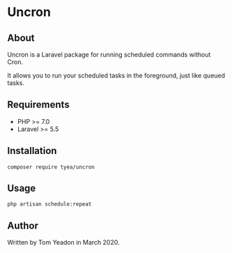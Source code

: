 # Uncron

## About

Uncron is a Laravel package for running scheduled commands without Cron.

It allows you to run your scheduled tasks in the foreground, just like queued tasks.

## Requirements

* PHP >= 7.0
* Laravel >= 5.5

## Installation

```
composer require tyea/uncron
```

## Usage

```
php artisan schedule:repeat
```

## Author

Written by Tom Yeadon in March 2020.
